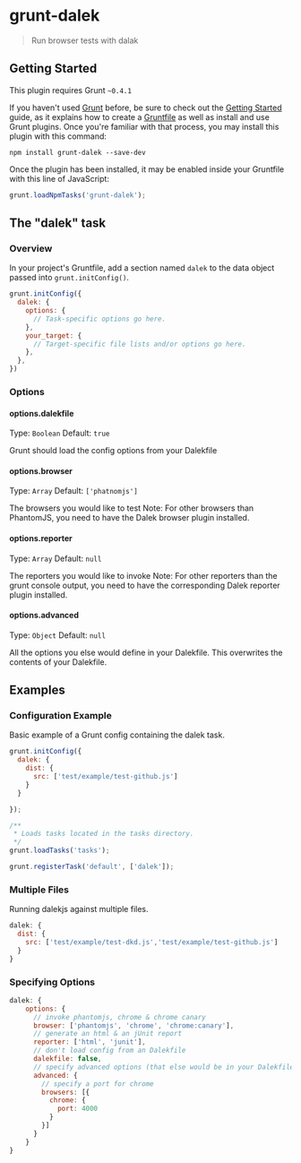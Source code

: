 # grunt-dalek

> Run browser tests with dalak

## Getting Started
This plugin requires Grunt `~0.4.1`

If you haven't used [Grunt](http://gruntjs.com/) before, be sure to check out the [Getting Started](http://gruntjs.com/getting-started) guide, as it explains how to create a [Gruntfile](http://gruntjs.com/sample-gruntfile) as well as install and use Grunt plugins. Once you're familiar with that process, you may install this plugin with this command:

```shell
npm install grunt-dalek --save-dev
```

Once the plugin has been installed, it may be enabled inside your Gruntfile with this line of JavaScript:

```js
grunt.loadNpmTasks('grunt-dalek');
```

## The "dalek" task

### Overview
In your project's Gruntfile, add a section named `dalek` to the data object passed into `grunt.initConfig()`.

```js
grunt.initConfig({
  dalek: {
    options: {
      // Task-specific options go here.
    },
    your_target: {
      // Target-specific file lists and/or options go here.
    },
  },
})
```

### Options

#### options.dalekfile
Type: `Boolean`
Default: `true`

Grunt should load the config options from your Dalekfile

#### options.browser
Type: `Array`
Default: `['phatnomjs']`

The browsers you would like to test
Note: For other browsers than PhantomJS, you need to have the Dalek browser plugin installed.

#### options.reporter
Type: `Array`
Default: `null`

The reporters you would like to invoke
Note: For other reporters than the grunt console output, you need to have the corresponding Dalek reporter plugin installed.

#### options.advanced
Type: `Object`
Default: `null`

All the options you else would define in your Dalekfile.
This overwrites the contents of your Dalekfile.

## Examples

### Configuration Example

Basic example of a Grunt config containing the dalek task.
```js
grunt.initConfig({
  dalek: {
    dist: {
      src: ['test/example/test-github.js']
    }
  }

});

/**
 * Loads tasks located in the tasks directory.
 */
grunt.loadTasks('tasks');

grunt.registerTask('default', ['dalek']);
```

### Multiple Files

Running dalekjs against multiple files.
```js
dalek: {
  dist: {
    src: ['test/example/test-dkd.js','test/example/test-github.js']
  }
}
```

### Specifying Options

```js
dalek: {
    options: {
      // invoke phantomjs, chrome & chrome canary
      browser: ['phantomjs', 'chrome', 'chrome:canary'],
      // generate an html & an jUnit report
      reporter: ['html', 'junit'],
      // don't load config from an Dalekfile
      dalekfile: false,
      // specify advanced options (that else would be in your Dalekfile)
      advanced: {
        // specify a port for chrome
        browsers: [{
          chrome: {
            port: 4000
          }
        }]
      }
    }
}
```
